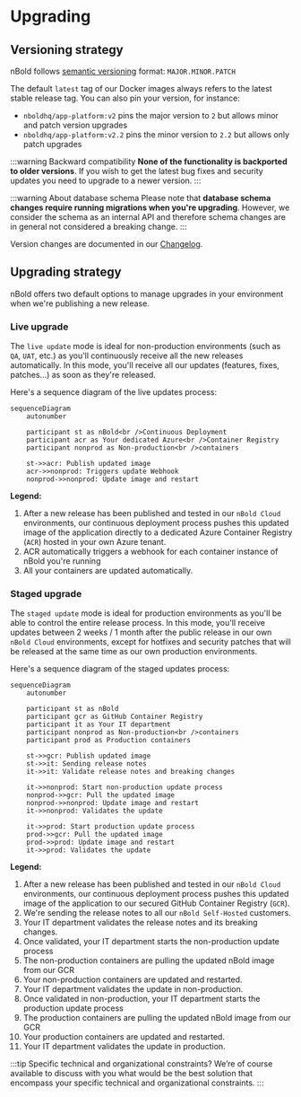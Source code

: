 # Upgrading

## Versioning strategy

nBold follows [semantic versioning](https://semver.org/) format: `MAJOR.MINOR.PATCH`

The default `latest` tag of our Docker images always refers to the latest stable release tag. You can also pin your version, for instance:
* `nboldhq/app-platform:v2` pins the major version to `2` but allows minor and patch version upgrades
* `nboldhq/app-platform:v2.2` pins the minor version to `2.2` but allows only patch upgrades

:::warning Backward compatibility
**None of the functionality is backported to older versions**. If you wish to get the latest bug fixes and security updates you need to upgrade to a newer version.
:::

:::warning About database schema
Please note that **database schema changes require running migrations when you're upgrading**. However, we consider the schema
as an internal API and therefore schema changes are in general not considered a breaking change.
:::

Version changes are documented in our [Changelog](../trust-center/CHANGELOG).

## Upgrading strategy
nBold offers two default options to manage upgrades in your environment when we're publishing a new release.

### Live upgrade
The `live update` mode is ideal for non-production environments (such as `QA`, `UAT`, etc.) as you'll continuously receive all the new releases automatically.
In this mode, you'll receive all our updates (features, fixes, patches...) as soon as they're released.

Here's a sequence diagram of the live updates process:

```mermaid
sequenceDiagram
    autonumber

    participant st as nBold<br />Continuous Deployment
    participant acr as Your dedicated Azure<br />Container Registry
    participant nonprod as Non-production<br />containers
    
    st->>acr: Publish updated image
    acr->>nonprod: Triggers update Webhook
    nonprod->>nonprod: Update image and restart
```

**Legend:**
1. After a new release has been published and tested in our `nBold Cloud` environments, our continuous deployment process pushes this updated image of the application directly to a dedicated Azure Container Registry (`ACR`) hosted in your own Azure tenant.
2. ACR automatically triggers a webhook for each container instance of nBold you're running
3. All your containers are updated automatically.

### Staged upgrade
The `staged update` mode is ideal for production environments as you'll be able to control the entire release process.
In this mode, you'll receive updates between 2 weeks / 1 month after the public release in our own `nBold Cloud` environments, except for hotfixes and security patches that will be released at the same time as our own production environments.

Here's a sequence diagram of the staged updates process:

```mermaid
sequenceDiagram
    autonumber
    
    participant st as nBold
    participant gcr as GitHub Container Registry
    participant it as Your IT department
    participant nonprod as Non-production<br />containers
    participant prod as Production containers
    
    st->>gcr: Publish updated image
    st->>it: Sending release notes
    it->>it: Validate release notes and breaking changes
    
    it->>nonprod: Start non-production update process
    nonprod->>gcr: Pull the updated image
    nonprod->>nonprod: Update image and restart
    it->>nonprod: Validates the update

    it->>prod: Start production update process
    prod->>gcr: Pull the updated image
    prod->>prod: Update image and restart
    it->>prod: Validates the update

```

**Legend:**
1. After a new release has been published and tested in our `nBold Cloud` environments, our continuous deployment process pushes this updated image of the application to our secured GitHub Container Registry (`GCR`).
2. We're sending the release notes to all our `nBold Self-Hosted` customers.
3. Your IT department validates the release notes and its breaking changes.
4. Once validated, your IT department starts the non-production update process
5. The non-production containers are pulling the updated nBold image from our GCR
6. Your non-production containers are updated and restarted.
7. Your IT department validates the update in non-production.
8. Once validated in non-production, your IT department starts the production update process
9. The production containers are pulling the updated nBold image from our GCR
10. Your production containers are updated and restarted.
11. Your IT department validates the update in production.

:::tip Specific technical and organizational constraints?
We’re of course available to discuss with you what would be the best solution that encompass your specific technical and organizational constraints.
:::
